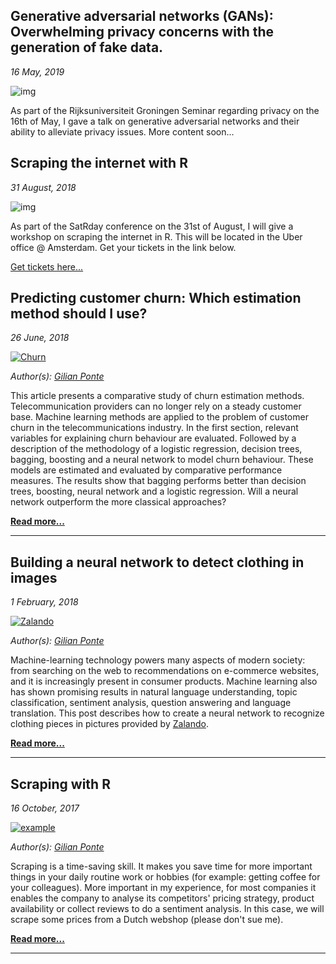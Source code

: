 ## Generative adversarial networks (GANs): Overwhelming privacy concerns with the generation of fake data.
*16 May, 2019*

![img](https://i.imgur.com/kZcbwvQ.png)

As part of the Rijksuniversiteit Groningen Seminar regarding privacy on the 16th of May, I gave a talk on generative adversarial networks and their ability to alleviate privacy issues. More content soon...

## Scraping the internet with R
*31 August, 2018*

![img](https://i.imgur.com/LFoX3Sa.png])

As part of the SatRday conference on the 31st of August, I will give a workshop on scraping the internet in R. This will be located in the Uber office @ Amsterdam. Get your tickets in the link below.

[Get tickets here...](https://amsterdam2018.satrdays.org)

## Predicting customer churn: Which estimation method should I use?

*26 June, 2018*

[![Churn](https://www.optimove.com/wp-content/uploads/2014/02/Customer-Churn-Prediction-Prevention.png)](/building-a-neural-network)

*Author(s): [Gilian Ponte](https://nl.linkedin.com/in/gilianponte)*

This article presents a comparative study of churn estimation methods. Telecommunication providers can no longer rely on a steady customer base. Machine learning methods are applied to the problem of customer churn in the telecommunications industry. In the first section, relevant variables for explaining churn behaviour are evaluated. Followed by a description of the methodology of a logistic regression, decision trees, bagging, boosting and a neural network to model churn behaviour. These models are estimated and evaluated by comparative performance measures. The results show that bagging performs better than decision trees, boosting, neural network and a logistic regression. Will a neural network outperform the more classical approaches?

**[Read more...](/comparing-churn-estimation-methods)**

___

## Building a neural network to detect clothing in images

*1 February, 2018*

[![Zalando](https://i.imgur.com/VrKiMgq.png)](/building-a-neural-network)

*Author(s): [Gilian Ponte](https://nl.linkedin.com/in/gilianponte)*

Machine-learning technology powers many aspects of modern society: from searching on the web to recommendations on e-commerce websites, and it is increasingly present in consumer products. Machine learning also has shown promising results in natural language understanding, topic classification, sentiment analysis, question answering and language translation. This post describes how to create a neural network to recognize clothing pieces in pictures provided by [Zalando](https://zalando.com). 

**[Read more...](building-a-neural-network)**

___

## Scraping with R
*16 October, 2017*

[![example](https://i.imgur.com/EslEU0Y.png)](/scraping_with_R)

*Author(s): [Gilian Ponte](https://nl.linkedin.com/in/gilianponte)*

Scraping is a time-saving skill. It makes you save time for more important things in your daily routine work or hobbies (for example: getting coffee for your colleagues). More important in my experience, for most companies it enables the company to analyse its competitors' pricing strategy, product availability or collect reviews to do a sentiment analysis. In this case, we will scrape some prices from a Dutch webshop (please don't sue me). 

**[Read more...](scraping_with_R)**

___
